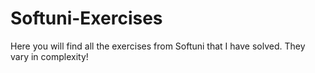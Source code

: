 # Softuni-Exercises
Here you will find all the exercises from Softuni that I have solved. They vary in complexity!
